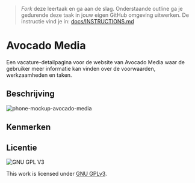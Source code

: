 > _Fork_ deze leertaak en ga aan de slag. Onderstaande outline ga je gedurende deze taak in jouw eigen GitHub omgeving uitwerken. De instructie vind je in: [docs/INSTRUCTIONS.md](docs/INSTRUCTIONS.md)

# Avocado Media
Een vacature-detailpagina voor de website van Avocado Media waar de gebruiker meer informatie kan vinden over de voorwaarden, werkzaamheden en taken.

## Beschrijving
<!-- In de Beschrijving staat hoe je project er uit ziet, hoe het werkt en wat je er mee kan. -->
![phone-mockup-avocado-media](https://user-images.githubusercontent.com/112861375/213214284-97f4af07-dca2-41f2-8d73-c8e51fccacd7.png)

<!-- Voeg een link toe naar Github Pages 🌐-->

## Kenmerken
<!-- Bij Kenmerken staat welke technieken zijn gebruikt en hoe. Wat is de HTML structuur? Wat zijn de belangrijkste dingen in CSS? Wat is er met JS gedaan en hoe? -->


## Licentie

![GNU GPL V3](https://www.gnu.org/graphics/gplv3-127x51.png)

This work is licensed under [GNU GPLv3](./LICENSE).
